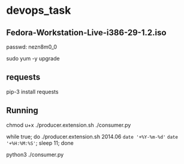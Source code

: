 # devops_task

Fedora-Workstation-Live-i386-29-1.2.iso
---------------------------------------
passwd: nezn8m0_0

sudo yum -y upgrade

requests
--------

pip-3 install requests

Running
-------

chmod u+x ./producer.extension.sh ./consumer.py

while true; do ./producer.extension.sh 2014.06 `date '+%Y-%m-%d'` `date '+%H:%M:%S'`; sleep 11; done

python3 ./consumer.py

